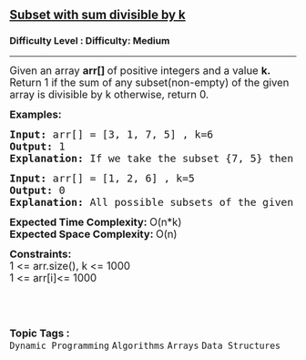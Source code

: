<h2><a href="https://www.geeksforgeeks.org/problems/subset-with-sum-divisible-by-m2546/1?page=4&difficulty=Medium&status=unsolved,attempted&sortBy=accuracy">Subset with sum divisible by k</a></h2><h3>Difficulty Level : Difficulty: Medium</h3><hr><div class="problems_problem_content__Xm_eO"><p><span style="font-size: 18px;">Given an array <strong>arr[] </strong>of positive integers and a value <strong>k.</strong> Return 1 if the sum of any subset(non-empty) of the given array is divisible by k otherwise, return 0.</span></p>
<p><span style="font-size: 18px;"><strong>Examples:</strong></span></p>
<pre><span style="font-size: 18px;"><strong>Input: </strong>arr[] = [3, 1, 7, 5] , k=6
<strong>Output: </strong>1
<strong>Explanation: </strong>If we take the subset {7, 5} then sum will be 12 which is divisible by 6.</span>
</pre>
<pre><span style="font-size: 18px;"><strong>Input: </strong>arr[] = [1, 2, 6] , k=5
<strong>Output: </strong>0
<strong>Explanation: </strong>All possible subsets of the given set are {1}, {2}, {6}, {1, 2}, {2, 6}, {1, 6} and {1, 2, 6}. There is no subset whose sum is divisible by 5.</span>
</pre>
<p><span style="font-size: 18px;"><strong>Expected Time Complexity:&nbsp;</strong>O(n*k)<br><strong>Expected Space Complexity:&nbsp;</strong>O(n)</span></p>
<p><span style="font-size: 18px;"><strong>Constraints:</strong><br>1 &lt;= arr.size(), k &lt;= 1000<br></span><span style="font-size: 18px;">1 &lt;= arr[i]&lt;= 1000</span></p>
<p>&nbsp;</p></div><br><p><span style=font-size:18px><strong>Topic Tags : </strong><br><code>Dynamic Programming</code>&nbsp;<code>Algorithms</code>&nbsp;<code>Arrays</code>&nbsp;<code>Data Structures</code>&nbsp;